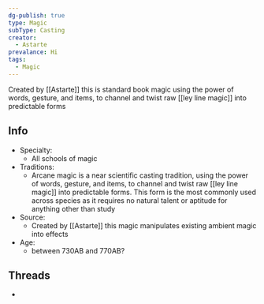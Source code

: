 ```yaml
---
dg-publish: true
type: Magic
subType: Casting
creator:
  - Astarte
prevalance: Hi
tags:
  - Magic
---
```

Created by [[Astarte]] this is standard book magic using the power of words, gesture, and items, to channel and twist raw [[ley line magic]] into predictable forms
## Info
- Specialty:
	-  All schools of magic
- Traditions:
	-  Arcane magic is a near scientific casting tradition, using the power of words, gesture, and items, to channel and twist raw [[ley line magic]] into predictable forms. This form is the most commonly used across species as it requires no natural talent or aptitude for anything other than study
- Source:
	-  Created by [[Astarte]] this magic manipulates existing ambient magic into effects
- Age:
	- between 730AB and 770AB?

## Threads
- 